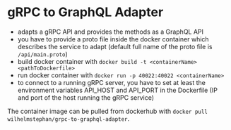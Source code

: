 # gRPC to GraphQL Adapter

* adapts a gRPC API and provides the methods as a GraphQL API
* you have to provide a proto file inside the docker container which describes the service to adapt (default full name of the proto file is ```/api/main.proto```)
* build docker container with ```docker build -t <containerName> <pathToDockerfile>```
* run docker container with ```docker run -p 40022:40022 <containerName>```
* to connect to a running gRPC server, you have to set at least the environment variables API_HOST and API_PORT in the Dockerfile (IP and port of the host running the gRPC service)

The container image can be pulled from dockerhub with ```docker pull wilhelmstephan/grpc-to-graphql-adapter```.
